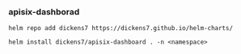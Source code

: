 ### apisix-dashborad

```
helm repo add dickens7 https://dickens7.github.io/helm-charts/
```

```shell
helm install dickens7/apisix-dashboard . -n <namespace> 
```